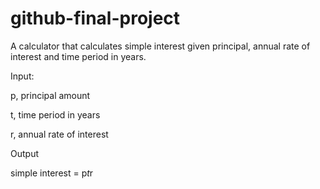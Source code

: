 # github-final-project
A calculator that calculates simple interest given principal, annual rate of interest and time period in years.

Input:
  
   p, principal amount
  
   t, time period in years
  
   r, annual rate of interest

Output
  
   simple interest = p*t*r
